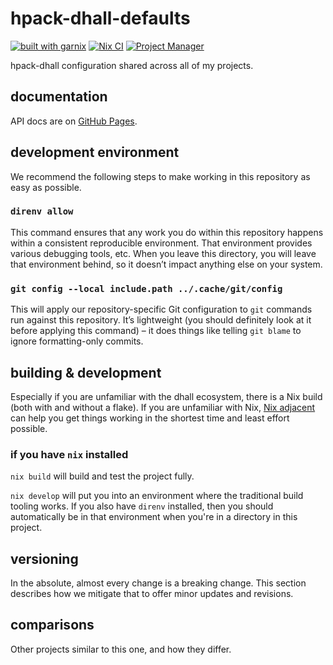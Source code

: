 # hpack-dhall-defaults

[![built with garnix](https://img.shields.io/endpoint?url=https%3A%2F%2Fgarnix.io%2Fapi%2Fbadges%2Fsellout%2Fhpack-dhall-defaults)](https://garnix.io/repo/sellout/hpack-dhall-defaults)
[![Nix CI](https://nix-ci.com/badge/gh:sellout:hpack-dhall-defaults)](https://nix-ci.com/gh:sellout:hpack-dhall-defaults)
[![Project Manager](https://img.shields.io/badge/%20-Project%20Manager-%235277C3?logo=nixos&labelColor=%23cccccc)](https://sellout.github.io/project-manager/)

hpack-dhall configuration shared across all of my projects.

## documentation

API docs are on [GitHub Pages](https://sellout.github.io/hpack-dhall-defaults).

## development environment

We recommend the following steps to make working in this repository as easy as possible.

### `direnv allow`

This command ensures that any work you do within this repository happens within a consistent reproducible environment. That environment provides various debugging tools, etc. When you leave this directory, you will leave that environment behind, so it doesn’t impact anything else on your system.

### `git config --local include.path ../.cache/git/config`

This will apply our repository-specific Git configuration to `git` commands run against this repository. It’s lightweight (you should definitely look at it before applying this command) – it does things like telling `git blame` to ignore formatting-only commits.

## building & development

Especially if you are unfamiliar with the dhall ecosystem, there is a Nix build (both with and without a flake). If you are unfamiliar with Nix, [Nix adjacent](...) can help you get things working in the shortest time and least effort possible.

### if you have `nix` installed

`nix build` will build and test the project fully.

`nix develop` will put you into an environment where the traditional build tooling works. If you also have `direnv` installed, then you should automatically be in that environment when you're in a directory in this project.

## versioning

In the absolute, almost every change is a breaking change. This section describes how we mitigate that to offer minor updates and revisions.

## comparisons

Other projects similar to this one, and how they differ.
